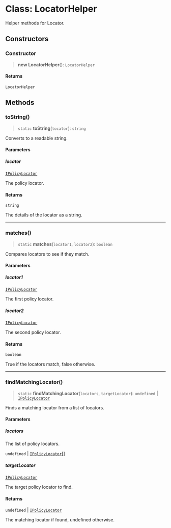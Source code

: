 # Class: LocatorHelper

Helper methods for Locator.

## Constructors

### Constructor

> **new LocatorHelper**(): `LocatorHelper`

#### Returns

`LocatorHelper`

## Methods

### toString()

> `static` **toString**(`locator`): `string`

Converts to a readable string.

#### Parameters

##### locator

[`IPolicyLocator`](../interfaces/IPolicyLocator.md)

The policy locator.

#### Returns

`string`

The details of the locator as a string.

***

### matches()

> `static` **matches**(`locator1`, `locator2`): `boolean`

Compares locators to see if they match.

#### Parameters

##### locator1

[`IPolicyLocator`](../interfaces/IPolicyLocator.md)

The first policy locator.

##### locator2

[`IPolicyLocator`](../interfaces/IPolicyLocator.md)

The second policy locator.

#### Returns

`boolean`

True if the locators match, false otherwise.

***

### findMatchingLocator()

> `static` **findMatchingLocator**(`locators`, `targetLocator`): `undefined` \| [`IPolicyLocator`](../interfaces/IPolicyLocator.md)

Finds a matching locator from a list of locators.

#### Parameters

##### locators

The list of policy locators.

`undefined` | [`IPolicyLocator`](../interfaces/IPolicyLocator.md)[]

##### targetLocator

[`IPolicyLocator`](../interfaces/IPolicyLocator.md)

The target policy locator to find.

#### Returns

`undefined` \| [`IPolicyLocator`](../interfaces/IPolicyLocator.md)

The matching locator if found, undefined otherwise.
